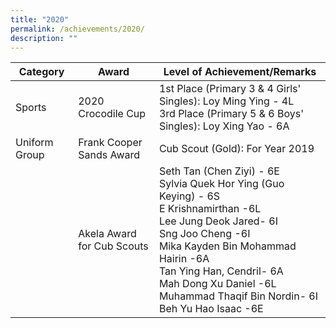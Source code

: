 ```yaml
---
title: "2020"
permalink: /achievements/2020/
description: ""
---
```

<!--### 2020-->

| Category | Award | Level of Achievement/Remarks |
|---|---|---|
| Sports | 2020 Crocodile Cup | 1st Place (Primary 3 &amp; 4 Girls' Singles): Loy Ming Ying - 4L<br>3rd Place (Primary 5 &amp; 6 Boys' Singles): Loy Xing Yao - 6A |
|  Uniform Group | Frank Cooper Sands Award    | Cub Scout (Gold): For Year 2019  |
|   | Akela Award for Cub Scouts    | Seth Tan (Chen Ziyi) - 6E<br>Sylvia Quek Hor Ying (Guo Keying) - 6S<br>E Krishnamirthan -6L<br>Lee Jung Deok Jared- 6I<br>Sng Joo Cheng -6I<br>Mika Kayden Bin Mohammad Hairin -6A<br>Tan Ying Han, Cendril- 6A<br>Mah Dong Xu Daniel -6L<br>Muhammad Thaqif Bin Nordin- 6I<br>Beh Yu Hao Isaac -6E  |